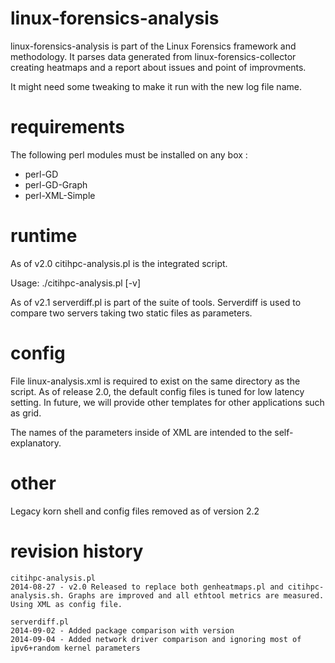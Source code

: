 linux-forensics-analysis
==========================
linux-forensics-analysis is part of the Linux Forensics framework and methodology.
It parses data generated from linux-forensics-collector creating heatmaps and a report about issues and point of improvments.

It might need some tweaking to make it run with the new log file name.

requirements
============

The following perl modules must be installed on any box :
- perl-GD
- perl-GD-Graph
- perl-XML-Simple

runtime
=======

As of v2.0 citihpc-analysis.pl is the integrated script. 

Usage: ./citihpc-analysis.pl <citihpc-forensic-collector-data-directory> [-v]


As of v2.1 serverdiff.pl is part of the suite of tools. Serverdiff is used to compare two servers taking two static files as parameters.

config
======

File linux-analysis.xml is required to exist on the same directory as the script. As of release 2.0, the default config files is tuned for low latency setting. In future, we will provide other templates for other applications such as grid.

The names of the parameters inside of XML are intended to the self-explanatory.


other
=====
Legacy korn shell and config files removed as of version 2.2

revision history
================
```
citihpc-analysis.pl
2014-08-27 - v2.0 Released to replace both genheatmaps.pl and citihpc-analysis.sh. Graphs are improved and all ethtool metrics are measured.
Using XML as config file.
```

```
serverdiff.pl
2014-09-02 - Added package comparison with version
2014-09-04 - Added network driver comparison and ignoring most of ipv6+random kernel parameters
```
